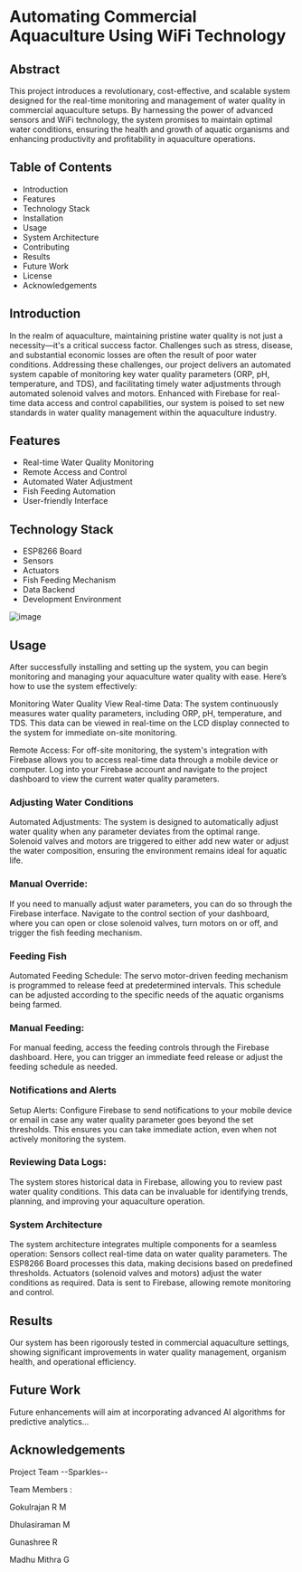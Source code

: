 
<h1>Automating Commercial Aquaculture Using WiFi Technology</h1>

<h2>Abstract</h2>
<p> This project introduces a revolutionary, cost-effective, and scalable system designed for the real-time monitoring and management of water quality in commercial aquaculture setups. By harnessing the power of advanced sensors and WiFi technology, the system promises to maintain optimal water conditions, ensuring the health and growth of aquatic organisms and enhancing productivity and profitability in aquaculture operations. </p>

<h2>Table of Contents</h2>
<ul>
    <li>Introduction</li>
    <li>Features</li>
    <li>Technology Stack</li>
    <li>Installation</li>
    <li>Usage</li>
    <li>System Architecture</li>
    <li>Contributing</li>
    <li>Results</li>
    <li>Future Work</li>
    <li>License</li>
    <li>Acknowledgements</li>
</ul>


 

<h2>Introduction</h2>
<p>In the realm of aquaculture, maintaining pristine water quality is not just a necessity—it's a critical success factor. Challenges such as stress, disease, and substantial economic losses are often the result of poor water conditions. Addressing these challenges, our project delivers an automated system capable of monitoring key water quality parameters (ORP, pH, temperature, and TDS), and facilitating timely water adjustments through automated solenoid valves and motors. Enhanced with Firebase for real-time data access and control capabilities, our system is poised to set new standards in water quality management within the aquaculture industry. </p>

<h2>Features</h2>
<ul>
    <li>Real-time Water Quality Monitoring</li>
    <li>Remote Access and Control</li>
    <li>Automated Water Adjustment</li>
    <li>Fish Feeding Automation</li>
    <li>User-friendly Interface</li>
</ul>

<h2>Technology Stack</h2>
<ul>
    <li>ESP8266 Board</li>
    <li>Sensors</li>
    <li>Actuators</li>
    <li>Fish Feeding Mechanism</li>
    <li>Data Backend</li>
    <li>Development Environment</li>
</ul>
 
 ![image](https://github.com/Gokulrajan2004/Vashisht/assets/119476265/a810ee79-7411-4f24-8d34-3da03ee79e7f)


<h2>Usage</h2>
<p> After successfully installing and setting up the system, you can begin monitoring and managing your aquaculture water quality with ease. Here’s how to use the system effectively:

Monitoring Water Quality
View Real-time Data: The system continuously measures water quality parameters, including ORP, pH, temperature, and TDS. This data can be viewed in real-time on the LCD display connected to the system for immediate on-site monitoring.

Remote Access: For off-site monitoring, the system's integration with Firebase allows you to access real-time data through a mobile device or computer. Log into your Firebase account and navigate to the project dashboard to view the current water quality parameters.

### Adjusting Water Conditions
Automated Adjustments: The system is designed to automatically adjust water quality when any parameter deviates from the optimal range. Solenoid valves and motors are triggered to either add new water or adjust the water composition, ensuring the environment remains ideal for aquatic life.

### Manual Override:
If you need to manually adjust water parameters, you can do so through the Firebase interface. Navigate to the control section of your dashboard, where you can open or close solenoid valves, turn motors on or off, and trigger the fish feeding mechanism.

### Feeding Fish
Automated Feeding Schedule: The servo motor-driven feeding mechanism is programmed to release feed at predetermined intervals. This schedule can be adjusted according to the specific needs of the aquatic organisms being farmed.

### Manual Feeding:
For manual feeding, access the feeding controls through the Firebase dashboard. Here, you can trigger an immediate feed release or adjust the feeding schedule as needed.

### Notifications and Alerts
Setup Alerts: Configure Firebase to send notifications to your mobile device or email in case any water quality parameter goes beyond the set thresholds. This ensures you can take immediate action, even when not actively monitoring the system.

### Reviewing Data Logs:
The system stores historical data in Firebase, allowing you to review past water quality conditions. This data can be invaluable for identifying trends, planning, and improving your aquaculture operation.

 </p>

<h3>System Architecture</h3>
<p>The system architecture integrates multiple components for a seamless operation:
Sensors collect real-time data on water quality parameters.
The ESP8266 Board processes this data, making decisions based on predefined thresholds.
Actuators (solenoid valves and motors) adjust the water conditions as required.
Data is sent to Firebase, allowing remote monitoring and control.</p>

<h2>Results</h2>
<p>Our system has been rigorously tested in commercial aquaculture settings, showing significant improvements in water quality management, organism health, and operational efficiency.</p>

<h2>Future Work</h2>
<p>Future enhancements will aim at incorporating advanced AI algorithms for predictive analytics...</p>

<h2>Acknowledgements</h2>
<p>Project Team --Sparkles--</p>
<p>Team Members :</p>
<p>Gokulrajan R M </p>
<p> Dhulasiraman M</p>
<p> Gunashree R </p>
<p> Madhu Mithra G</p>
</body>
 


